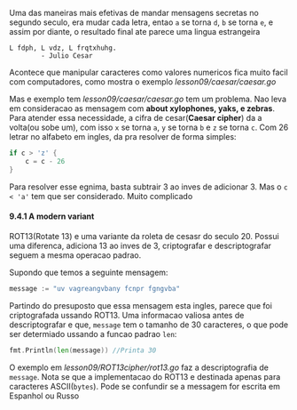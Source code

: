 Uma das maneiras mais efetivas de mandar mensagens secretas no segundo seculo, era mudar cada letra, entao `a` se torna `d`, `b` se torna `e`, e assim por diante, o resultado final ate parece uma lingua estrangeira
```
L fdph, L vdz, L frqtxhuhg. 
		- Julio Cesar
```

Acontece que manipular caracteres como valores numericos fica muito facil com computadores, como mostra o exemplo _lesson09/caesar/caesar.go_

Mas e exemplo tem _lesson09/caesar/caesar.go_ tem um problema. Nao leva em consideracao as mensagem com __about xylophones, yaks, e zebras__. Para atender essa necessidade, a cifra de cesar(__Caesar cipher__) da a volta(ou sobe um), com isso `x` se torna `a`, `y` se torna `b` e `z` se torna `c`. Com 26 letrar no alfabeto em ingles, da pra resolver de forma simples:

````go
if c > 'z' {
	c = c - 26
}
````
Para resolver esse egnima, basta subtrair 3 ao inves de adicionar 3. Mas o `c < 'a'` tem que ser considerado. Muito complicado


#### 9.4.1 A modern variant

ROT13(Rotate 13) e uma variante da roleta de cesasr do seculo 20. Possui uma diferenca, adiciona 13 ao inves de 3, criptografar e descriptografar seguem a mesma operacao padrao.

Supondo que temos a seguinte mensagem:

````go
message := "uv vagreangvbany fcnpr fgngvba"
````


Partindo do presuposto que essa mensagem esta ingles, parece que foi criptografada ussando ROT13. Uma informacao valiosa antes de descriptografar e que, `message` tem o tamanho de 30 caracteres, o que pode ser determiado ussando a funcao padrao `len`:

````go
fmt.Println(len(message)) //Printa 30
````


O exemplo em _lesson09/ROT13cipher/rot13.go_ faz a descriptografia de `message`. Nota se que a implementacao do ROT13 e destinada apenas para caracteres ASCII(`bytes`). Pode se confundir se a messagem for escrita em Espanhol ou Russo